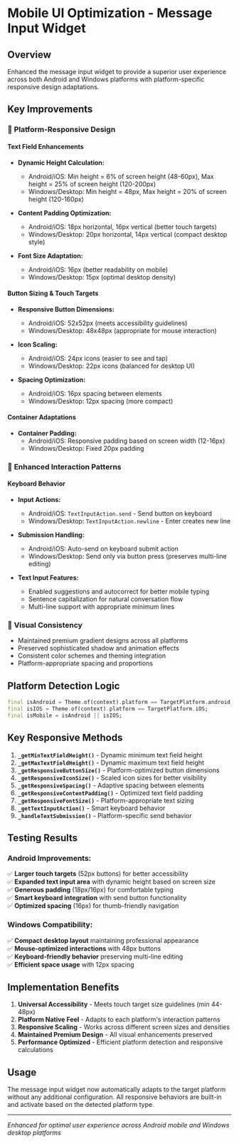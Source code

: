 # Mobile UI Optimization - Message Input Widget

## Overview
Enhanced the message input widget to provide a superior user experience across both Android and Windows platforms with platform-specific responsive design adaptations.

## Key Improvements

### 🎯 **Platform-Responsive Design**

#### **Text Field Enhancements**
- **Dynamic Height Calculation:**
  - Android/iOS: Min height = 6% of screen height (48-60px), Max height = 25% of screen height (120-200px)
  - Windows/Desktop: Min height = 48px, Max height = 20% of screen height (120-160px)

- **Content Padding Optimization:**
  - Android/iOS: 18px horizontal, 16px vertical (better touch targets)
  - Windows/Desktop: 20px horizontal, 14px vertical (compact desktop style)

- **Font Size Adaptation:**
  - Android/iOS: 16px (better readability on mobile)
  - Windows/Desktop: 15px (optimal desktop density)

#### **Button Sizing & Touch Targets**
- **Responsive Button Dimensions:**
  - Android/iOS: 52x52px (meets accessibility guidelines)
  - Windows/Desktop: 48x48px (appropriate for mouse interaction)

- **Icon Scaling:**
  - Android/iOS: 24px icons (easier to see and tap)
  - Windows/Desktop: 22px icons (balanced for desktop UI)

- **Spacing Optimization:**
  - Android/iOS: 16px spacing between elements
  - Windows/Desktop: 12px spacing (more compact)

#### **Container Adaptations**
- **Container Padding:**
  - Android/iOS: Responsive padding based on screen width (12-16px)
  - Windows/Desktop: Fixed 20px padding

### 🚀 **Enhanced Interaction Patterns**

#### **Keyboard Behavior**
- **Input Actions:**
  - Android/iOS: `TextInputAction.send` - Send button on keyboard
  - Windows/Desktop: `TextInputAction.newline` - Enter creates new line

- **Submission Handling:**
  - Android/iOS: Auto-send on keyboard submit action
  - Windows/Desktop: Send only via button press (preserves multi-line editing)

- **Text Input Features:**
  - Enabled suggestions and autocorrect for better mobile typing
  - Sentence capitalization for natural conversation flow
  - Multi-line support with appropriate minimum lines

### 🎨 **Visual Consistency**
- Maintained premium gradient designs across all platforms
- Preserved sophisticated shadow and animation effects
- Consistent color schemes and theming integration
- Platform-appropriate spacing and proportions

## Platform Detection Logic

```dart
final isAndroid = Theme.of(context).platform == TargetPlatform.android;
final isIOS = Theme.of(context).platform == TargetPlatform.iOS;
final isMobile = isAndroid || isIOS;
```

## Key Responsive Methods

1. **`_getMinTextFieldHeight()`** - Dynamic minimum text field height
2. **`_getMaxTextFieldHeight()`** - Dynamic maximum text field height  
3. **`_getResponsiveButtonSize()`** - Platform-optimized button dimensions
4. **`_getResponsiveIconSize()`** - Scaled icon sizes for better visibility
5. **`_getResponsiveSpacing()`** - Adaptive spacing between elements
6. **`_getResponsiveContentPadding()`** - Optimized text field padding
7. **`_getResponsiveFontSize()`** - Platform-appropriate text sizing
8. **`_getTextInputAction()`** - Smart keyboard behavior
9. **`_handleTextSubmission()`** - Platform-specific send behavior

## Testing Results

### Android Improvements:
✅ **Larger touch targets** (52px buttons) for better accessibility  
✅ **Expanded text input area** with dynamic height based on screen size  
✅ **Generous padding** (18px/16px) for comfortable typing  
✅ **Smart keyboard integration** with send button functionality  
✅ **Optimized spacing** (16px) for thumb-friendly navigation  

### Windows Compatibility:
✅ **Compact desktop layout** maintaining professional appearance  
✅ **Mouse-optimized interactions** with 48px buttons  
✅ **Keyboard-friendly behavior** preserving multi-line editing  
✅ **Efficient space usage** with 12px spacing  

## Implementation Benefits

1. **Universal Accessibility** - Meets touch target size guidelines (min 44-48px)
2. **Platform Native Feel** - Adapts to each platform's interaction patterns
3. **Responsive Scaling** - Works across different screen sizes and densities
4. **Maintained Premium Design** - All visual enhancements preserved
5. **Performance Optimized** - Efficient platform detection and responsive calculations

## Usage

The message input widget now automatically adapts to the target platform without any additional configuration. All responsive behaviors are built-in and activate based on the detected platform type.

---
*Enhanced for optimal user experience across Android mobile and Windows desktop platforms*
